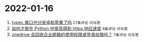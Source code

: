 # 2022-01-16

1. [typec 接口也分安卓和苹果了吗](https://www.v2ex.com/t/828528) `27条评论` `问与答`
1. [如何才能在 Python 中提高得到 https 响应速度](https://www.v2ex.com/t/828523) `8条评论` `问与答`
1. [onedrive 会回收企业邮箱的使用权限或登录权限吗？](https://www.v2ex.com/t/828527) `7条评论` `问与答`
